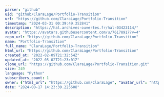 ```yaml
---
parser: "github"
uid: "github/ClaraLage/Portfolio-Transition"
url: "https://github.com/ClaraLage/Portfolio-Transition"
timestamp: "2024-03-31 00:39:49.352841"
description: "https://hal.archives-ouvertes.fr/hal-03423114/"
avatar: "https://avatars.githubusercontent.com/u/76178917?v=4"
repo_url: "https://github.com/ClaraLage/Portfolio-Transition"
name: "Portfolio-Transition"
full_name: "ClaraLage/Portfolio-Transition"
html_url: "https://github.com/ClaraLage/Portfolio-Transition"
created_at: "2022-02-09T21:32:54Z"
updated_at: "2022-05-02T21:23:01Z"
clone_url: "https://github.com/ClaraLage/Portfolio-Transition.git"
size: 249
language: "Python"
subscribers_count: 1
owner: {"html_url": "https://github.com/ClaraLage", "avatar_url": "https://avatars.githubusercontent.com/u/76178917?v=4", "login": "ClaraLage", "type": "User"}
date: "2024-08-17 14:23:39.225608"
---
```

